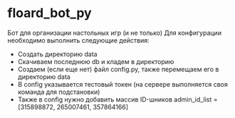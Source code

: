 # floard_bot_py
Бот для организации настольных игр (и не только)
Для конфигурации необходимо выполнить следующие действия:
- Создать директорию data
- Скачиваем последнюю db и кладем в директорию
- Создаем (если еще нет) файл config.py, также перемещаем его в директорию data
- В config указывается тестовый токен (на сервере выполняется своя команда для подстановки)
- Также в config нужно добавить массив ID-шников admin_id_list = [315898872, 265007461, 357864166]